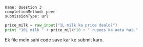 ```ngMeta
name: Question 3	
completionMethod: peer
submissionType: url
```

```python
price_milk = raw_input("1L milk ka price daalo?")
print "10L milk " + price_milk*10 + " rupees ka aata hai."
```

Ek file mein sahi code save kar ke submit karo.
